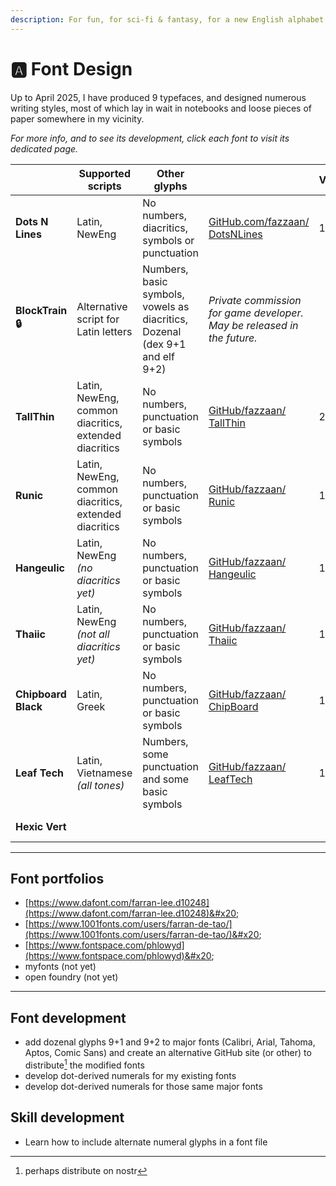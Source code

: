 ```yaml
---
description: For fun, for sci-fi & fantasy, for a new English alphabet.
---
```


# 🅰️ Font Design

Up to April 2025, I have produced 9 typefaces, and designed numerous writing styles, most of which lay in wait in notebooks and loose pieces of paper somewhere in my vicinity.

_For more info, and to see its development, click each font to visit its dedicated page._

<table data-card-size="large" data-view="cards" data-full-width="false"><thead><tr><th></th><th>Supported scripts</th><th>Other glyphs</th><th></th><th data-hidden>Version</th><th data-hidden>Latest release</th><th data-hidden></th><th data-hidden></th><th data-hidden>Inception</th><th data-hidden data-card-cover data-type="files">Image</th><th data-hidden data-card-target data-type="content-ref">Portfolio page</th></tr></thead><tbody><tr><td><strong>Dots N Lines</strong></td><td>Latin, NewEng</td><td>No numbers, diacritics, symbols or punctuation</td><td><a href="https://github.com/fazzaan/font-dotsnlines">GitHub.com/fazzaan/ DotsNLines</a> </td><td>1.11</td><td>12 March 2025</td><td>Bēhance link</td><td>Font sites</td><td>10 March 2025</td><td><a href="../../.gitbook/assets/Screenshot Windows Font Settings inverted.png">Screenshot Windows Font Settings inverted.png</a></td><td><a href="dots-n-lines.md">dots-n-lines.md</a></td></tr><tr><td><strong>BlockTrain 🔒</strong></td><td>Alternative script for Latin letters</td><td>Numbers, basic symbols, vowels as diacritics, Dozenal (dex 9+1 and elf 9+2)</td><td><em>Private commission for game developer. May be released in the future.</em></td><td></td><td></td><td>Bēhance link</td><td>Font sites</td><td>March 2025</td><td><a href="../../.gitbook/assets/image_2025-03-24_163852377.png">image_2025-03-24_163852377.png</a></td><td><a href="blocktrain.md">blocktrain.md</a></td></tr><tr><td><strong>TallThin</strong></td><td>Latin, NewEng, common diacritics, extended diacritics</td><td>No numbers, punctuation or basic symbols</td><td><a href="https://github.com/fazzaan/font-tallthin">GitHub/fazzaan/ TallThin</a></td><td>2.001</td><td>30th Oct 2024</td><td><em>Bēhance link</em></td><td>Font sites</td><td>October 2024</td><td><a href="../../.gitbook/assets/TallThin Font Cover landscape.svg">TallThin Font Cover landscape.svg</a></td><td><a href="tallthin.md">tallthin.md</a></td></tr><tr><td><strong>Runic</strong></td><td>Latin, NewEng, common diacritics, extended diacritics</td><td>No numbers, punctuation or basic symbols</td><td><a href="https://github.com/fazzaan/font-runic">GitHub/fazzaan/ Runic</a></td><td>1.003</td><td>5th Oct 2024</td><td><em>Bēhance link</em></td><td><em>Font sites</em></td><td>October 2024</td><td><a href="../../.gitbook/assets/Runic Font Cover landscape.svg">Runic Font Cover landscape.svg</a></td><td><a href="runic.md">runic.md</a></td></tr><tr><td><strong>Hangeulic</strong></td><td>Latin, NewEng <em>(no diacritics yet)</em></td><td>No numbers, punctuation or basic symbols</td><td><a href="https://github.com/fazzaan/font-hangeulic">GitHub/fazzaan/ Hangeulic</a></td><td>1.005</td><td>24th May 2024</td><td>Behance</td><td>Font sites</td><td>May 2024</td><td><a href="../../.gitbook/assets/Hangeulic Font Cover landscape.svg">Hangeulic Font Cover landscape.svg</a></td><td><a href="hangeulic.md">hangeulic.md</a></td></tr><tr><td><strong>Thaiic</strong></td><td>Latin, NewEng <em>(not all diacritics yet)</em></td><td>No numbers, punctuation or basic symbols</td><td><a href="https://github.com/fazzaan/font-thaiic">GitHub/fazzaan/ Thaiic</a></td><td>1.003</td><td>5th Oct 2024</td><td>behance</td><td>font sites</td><td>May 2024</td><td><a href="../../.gitbook/assets/Thaiic Font Cover landscape.svg">Thaiic Font Cover landscape.svg</a></td><td><a href="thaiic.md">thaiic.md</a></td></tr><tr><td><strong>Chipboard Black</strong></td><td>Latin, Greek</td><td>No numbers, punctuation or basic symbols</td><td><a href="https://github.com/fazzaan/font-chipboard">GitHub/fazzaan/ ChipBoard</a></td><td>1.100</td><td>16th Jul 2021</td><td>Behance</td><td>font sites</td><td>July 2021</td><td><a href="../../.gitbook/assets/Chipboard Black Font Cover landscape.svg">Chipboard Black Font Cover landscape.svg</a></td><td><a href="chipboard-black.md">chipboard-black.md</a></td></tr><tr><td><strong>Leaf Tech</strong></td><td>Latin, Vietnamese <em>(all tones)</em></td><td>Numbers, some punctuation and some basic symbols</td><td><a href="https://github.com/fazzaan/font-leaftech">GitHub/fazzaan/ LeafTech</a></td><td>1.371</td><td>28th Jul 2021</td><td>behance</td><td>font sites</td><td>March 2021</td><td><a href="../../.gitbook/assets/Leaf Tech Font Cover landscape.svg">Leaf Tech Font Cover landscape.svg</a></td><td><a href="leaf-tech.md">leaf-tech.md</a></td></tr><tr><td><strong>Hexic Vert</strong></td><td></td><td></td><td></td><td></td><td></td><td></td><td></td><td></td><td></td><td><a href="hexic-vert.md">hexic-vert.md</a></td></tr></tbody></table>

***

## Font portfolios

* [https://www.dafont.com/farran-lee.d10248](https://www.dafont.com/farran-lee.d10248)&#x20;
* [https://www.1001fonts.com/users/farran-de-tao/](https://www.1001fonts.com/users/farran-de-tao/)&#x20;
* [https://www.fontspace.com/phlowyd](https://www.fontspace.com/phlowyd)&#x20;
* myfonts (not yet)&#x20;
* open foundry (not yet)&#x20;



***

## Font development

* add dozenal glyphs 9+1 and 9+2 to major fonts (Calibri, Arial, Tahoma, Aptos, Comic Sans) and create an alternative GitHub site (or other) to distribute[^1] the modified fonts
* develop dot-derived numerals for my existing fonts
* develop dot-derived numerals for those same major fonts

## Skill development

* Learn how to include alternate numeral glyphs in a font file

[^1]: perhaps distribute on nostr
